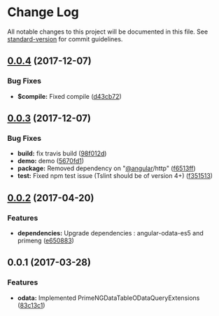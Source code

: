 # Change Log

All notable changes to this project will be documented in this file. See [standard-version](https://github.com/conventional-changelog/standard-version) for commit guidelines.

<a name="0.0.4"></a>
## [0.0.4](https://github.com/StefH/PrimeNG-DataTable-Extensions/compare/v0.0.3...v0.0.4) (2017-12-07)


### Bug Fixes

* **$compile:** Fixed compile ([d43cb72](https://github.com/StefH/PrimeNG-DataTable-Extensions/commit/d43cb72))



<a name="0.0.3"></a>
## [0.0.3](https://github.com/StefH/PrimeNG-DataTable-Extensions/compare/v0.0.2...v0.0.3) (2017-12-07)


### Bug Fixes

* **build:** fix travis build ([98f012d](https://github.com/StefH/PrimeNG-DataTable-Extensions/commit/98f012d))
* **demo:** demo ([5670fd1](https://github.com/StefH/PrimeNG-DataTable-Extensions/commit/5670fd1))
* **package:** Removed dependency on "[@angular](https://github.com/angular)/http" ([f6513ff](https://github.com/StefH/PrimeNG-DataTable-Extensions/commit/f6513ff))
* **test:** Fixed npm test issue (Tslint should be of version 4+) ([f351513](https://github.com/StefH/PrimeNG-DataTable-Extensions/commit/f351513))



<a name="0.0.2"></a>
## [0.0.2](https://github.com/StefH/PrimeNG-DataTable-Extensions/compare/v0.0.1...v0.0.2) (2017-04-20)


### Features

* **dependencies:** Upgrade dependencies : angular-odata-es5 and primeng ([e650883](https://github.com/StefH/PrimeNG-DataTable-Extensions/commit/e650883))



<a name="0.0.1"></a>
## 0.0.1 (2017-03-28)


### Features

* **odata:** Implemented PrimeNGDataTableODataQueryExtensions ([83c13c1](https://github.com/StefH/PrimeNG-DataTable-Extensions/commit/83c13c1))
